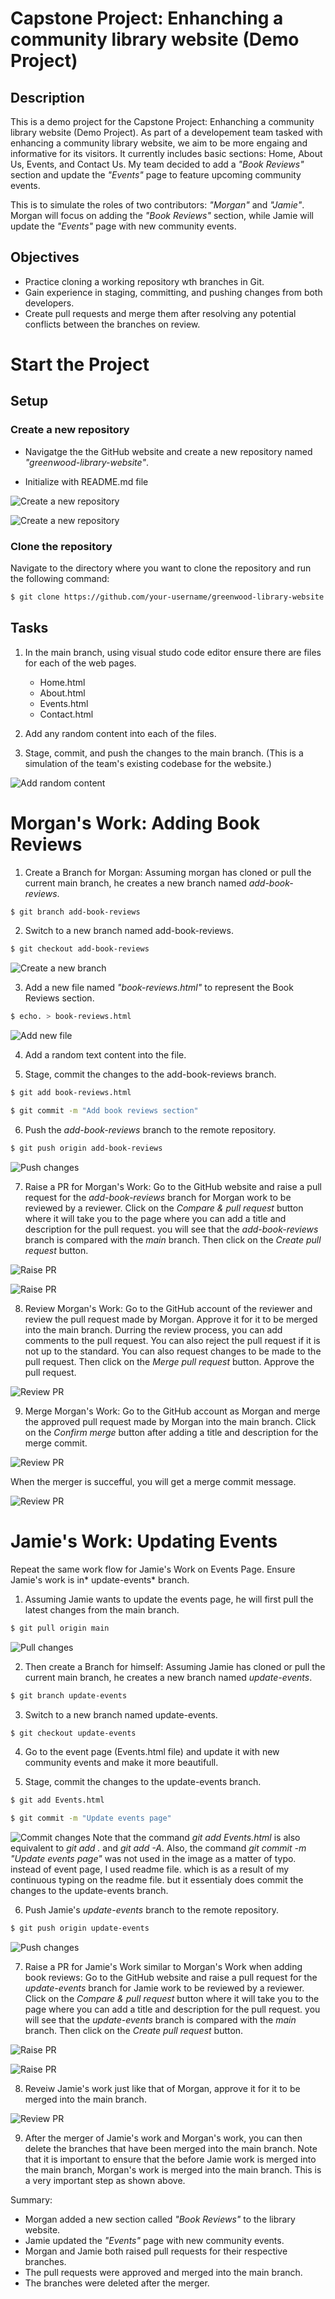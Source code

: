 # Capstone Project: Enhanching a community library website (Demo Project)

## Description

This is a demo project for the Capstone Project: Enhanching a community library website (Demo Project). As part of a developement team tasked with enhancing a community library website, we aim to be more engaing and informative for its visitors. It currently includes basic sections: Home, About Us, Events, and Contact Us. My team decided to add a *"Book Reviews"* section and update the *"Events"* page to feature upcoming community events.

This is to simulate the roles of two contributors: *"Morgan"* and *"Jamie"*. Morgan will focus on adding the *"Book Reviews"* section, while Jamie will update the *"Events"* page with new community events.

## Objectives

- Practice cloning a working repository wth branches in Git.
- Gain experience in staging, committing, and pushing changes from both developers.
- Create pull requests and merge them after resolving any potential conflicts between the branches on review.

# Start the Project

## Setup



### Create a new repository

- Navigatge the the GitHub website and create a new repository named *"greenwood-library-website"*.

- Initialize with README.md file

![Create a new repository](img/1.create-new-repo.png)

![Create a new repository](img/1.2.name-repo.png)

### Clone the repository

 Navigate to the directory where you want to clone the repository and run the following command:

```bash
$ git clone https://github.com/your-username/greenwood-library-website.git
```

## Tasks

1. In the main branch, using visual studo code editor ensure there are files for each of the web pages.
    - Home.html
    - About.html
    - Events.html
    - Contact.html

2. Add any random content into each of the files.

3. Stage, commit, and push the changes to the main branch. (This is a simulation of the team's existing codebase for the website.)

![Add random content](img/6.initial-code-base.png)

# Morgan's Work: Adding Book Reviews

1. Create a Branch for Morgan: Assuming morgan has cloned or pull the current main branch, he creates a new branch named *add-book-reviews*.

```bash
$ git branch add-book-reviews
```

2. Switch to a new branch named add-book-reviews.

```bash
$ git checkout add-book-reviews
```

![Create a new branch](img/7.add-book-review-branch.png)

3. Add a new file named *"book-reviews.html"* to represent the Book Reviews section.

```bash
$ echo. > book-reviews.html
```

![Add new file](img/8.create-book-review-file.png)

4. Add a random text content into the file.

5. Stage, commit the changes to the add-book-reviews branch.
```bash
$ git add book-reviews.html
```

```bash
$ git commit -m "Add book reviews section"
```
6. Push the *add-book-reviews* branch to the remote repository.
```bash
$ git push origin add-book-reviews
```

![Push changes](img/11.git-push-book-reviews-section-to-origin.png)

7. Raise a PR for Morgan's Work: Go to the GitHub website and raise a pull request for the *add-book-reviews* branch for Morgan work to be reviewed by a reviewer. Click on the *Compare & pull request* button where it will take you to the page where you can add a title and description for the pull request. you will see that the *add-book-reviews* branch is compared with the *main* branch. Then click on the *Create pull request* button.

![Raise PR](img/12.github-pull-request.png)

![Raise PR](img/13.request-review-of-pull-request%20befor%20merge.png)


8. Review Morgan's Work: Go to the GitHub account of the reviewer and review the pull request made by Morgan. Approve it for it to be merged into the main branch. Durring the review process, you can add comments to the pull request. You can also reject the pull request if it is not up to the standard. You can also request changes to be made to the pull request. Then click on the *Merge pull request* button. Approve the pull request.

![Review PR](img/14.review%20process.png)

9. Merge Morgan's Work: Go to the GitHub account as Morgan and merge the approved pull request made by Morgan into the main branch. Click on the *Confirm merge* button after adding a title and description for the merge commit.

![Review PR](img/15.confirm-merge.png)

When the merger is succefful, you will get a merge commit message.

![Review PR](img/15.merge-successful.png)

# Jamie's Work: Updating Events

Repeat the same work flow for Jamie's Work on Events Page. Ensure Jamie's work is in* update-events* branch.

1. Assuming Jamie wants to update the events page, he will first pull the latest changes from the main branch.

```bash
$ git pull origin main
```

![Pull changes](img/16.git-pull-main-for-jamie.png)

2. Then create a Branch for himself: Assuming Jamie has cloned or pull the current main branch, he creates a new branch named *update-events*.

```bash
$ git branch update-events
```

3. Switch to a new branch named update-events.

```bash
$ git checkout update-events
```

4. Go to the event page (Events.html file) and update it with new community events and make it more beautifull.

5. Stage, commit the changes to the update-events branch.
```bash
$ git add Events.html
```

```bash
$ git commit -m "Update events page"
```

![Commit changes](img/17.git-add-commit-event-changes.png)
Note that the command *git add Events.html* is also equivalent to *git add .* and *git add -A*. Also, the command *git commit -m "Update events page"* was not used in the image as a matter of typo. instead of event page, I used readme file. which is as a result of my continuous typing on the readme file. but it essentialy does commit the changes to the update-events branch.

6. Push Jamie's *update-events* branch to the remote repository.
```bash
$ git push origin update-events
```

![Push changes](img/18.publish-jamie-branch.png)

7. Raise a PR for Jamie's Work similar to Morgan's Work when adding book reviews: Go to the GitHub website and raise a pull request for the *update-events* branch for Jamie work to be reviewed by a reviewer. Click on the *Compare & pull request* button where it will take you to the page where you can add a title and description for the pull request. you will see that the *update-events* branch is compared with the *main* branch. Then click on the *Create pull request* button.

![Raise PR](img/12.github-pull-request.png)

![Raise PR](img/13.request-review-of-pull-request%20befor%20merge.png)

8. Reveiw Jamie's work just like that of Morgan, approve it for it to be merged into the main branch. 

![Review PR](img/14.review%20process.png)

9. After the merger of Jamie's work and Morgan's work, you can then delete the branches that have been merged into the main branch. Note that it is important to ensure that the before Jamie work is merged into the main branch, Morgan's work is merged into the main branch. This is a very important step as shown above.

Summary:
- Morgan added a new section called *"Book Reviews"* to the library website.
- Jamie updated the *"Events"* page with new community events.
- Morgan and Jamie both raised pull requests for their respective branches.
- The pull requests were approved and merged into the main branch.
- The branches were deleted after the merger.
